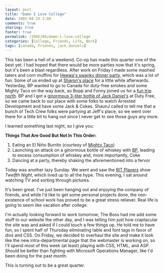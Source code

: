 ```yaml
---
layout: post
title: "Damn I Love College"
date: 2005-04-25 2:00
comments: true
sharing: true
footer: true
permalink: /2005/04/damn-i-love-college
categories: [College, Friends, Life, Work]
tags: [canada, Friends, jack_daniels]
---
```

This has been a hell of a weekend.  Co-op has made this quarter one of the best yet.  I had hoped that there would be more parties now that it's spring, but it's been a blast regardless.  After work on Friday I made some mashed taters and corn muffins for <a href="http://www.flickr.com/photos/brockli/sets/266196/">Heewa's swanky dinner party</a>, which was a lot of fun.  Some of us ended up at <a href="http://www.flickr.com/photos/brockli/tags/fizzleoh/">Sharon's place</a> for a little while afterwards.  Yesterday, BP wanted to go to Canada for duty-free smokes and some Mighty Taco on the way back, so Bopp and Fonny joined us for a <a href="http://www.flickr.com/photos/brockli/sets/266284/">fun trip north</a>.  BP and I got a <a href="http://www.flickr.com/photos/brockli/10793533/in/set-266284/">ginormous 3-liter bottle of Jack Daniel's</a> at Duty Free, so we came back to our place with some folks to watch Arrested Development and have some Jack & Cokes.  ShaunJ called to tell me that a bunch of Tech Crew folks were partying at Jeff's place, so we went over there for a little bit to hang out since I never get to see those guys any more.

I learned something last night, so I give you:

<b>Things That Are Good But Not In This Order:</b>

<ol>
<li>Eating an El Niño Burrito (courtesy of <a href="http://www.mightytaco.com/">Mighty Taco</a>)</li>
<li>Launching an attack on a ginormous bottle of whiskey with <a href="http://www.blogbp.com/">BP</a>, leading to excess consumption of whiskey and, more importantly, Coke</li>
<li>Dancing at a party, thereby shaking the aforementioned into a fervor</li>
</ol>

Today was another lazy Sunday.  We went and saw the <a href="http://www.ritplayers.com/">RIT Players</a> show <i>Twelfth Night</i>, which lived up to all the hype.  This evening, I sat around watching TV and sorting through pictures.

It's been great.  I've just been hanging out and enjoying the company of friends, and while I'd like to get some personal projects done, the non-existence of school work has proved to be a great stress reliever.  Real life is going to seem like vacation after college.

I'm actually looking forward to work tomorrow; The Boss had me add some stuff to our website the other day, and I was telling him just how craptacular the site was and asked if I could touch a few things up.  He told me to have fun, so I spent half of Thursday eliminating table and font tags in favor of divs and CSS.  On Friday, we decided to overhaul the site and make it look like the new intra-departmental page that the webmaster is working on, so I'll spend most of this week (at least) playing with CSS, HTML, and ASP.  Should be better than fighting with Microsoft Operations Manager, like I'd been doing for the past month.

This is turning out to be a great quarter.
